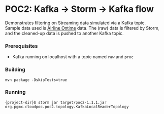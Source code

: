 # POC2: Kafka -> Storm -> Kafka flow
Demonstrates filtering on Streaming data simulated via a Kafka topic.
Sample data used is [Airline Ontime](https://www.transtats.bts.gov/Tables.asp?DB_ID=120&DB_Name=Airline%20On-Time%20Performance%20Data&DB_Short_Name=On-Time) data. The (raw) data is filtered by Storm, and the cleaned-up data is pushed to another Kafka topic.

### Prerequisites
* Kafka running on localhost with a topic named `raw` and `proc`

### Building
`mvn package -DskipTests=true`

### Running
`{project-dir}$ storm jar target/poc2-1.1.1.jar org.pgmx.cloudpoc.poc2.topology.KafkaLocalReaderTopology`